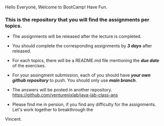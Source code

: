 Hello Everyone, Welcome to BootCamp! Have Fun.

### This is the repository that you will find the assignments per topics.

- The assignments will be released after the lecture is completed.

- You should complete the corresponding assignments by ***3 days*** after released.

- For each topics, there will be a README.md file mentioning the ***due date***  of the exercises.

- For your assingment submission, each of you should have ***your own github repository*** to push.
You should only use ***main branch***.

- The answers will be posted in another repository.
https://github.com/venturenixlab/java-lab-class-ans

- Please find me in persion, if you find any difficulty for the assignments. Let's work together to breakthrough the 

Vincent.
